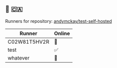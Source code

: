 :wave: :canada:
---
Runners for repository: [andymckay/test-self-hosted](https://github.com/andymckay/test-self-hosted/)

|Runner|Online|
|-|-|
|C02W81T5HV2R|:stop_sign:|
|test|:white_check_mark:|
|whatever|:stop_sign:|
